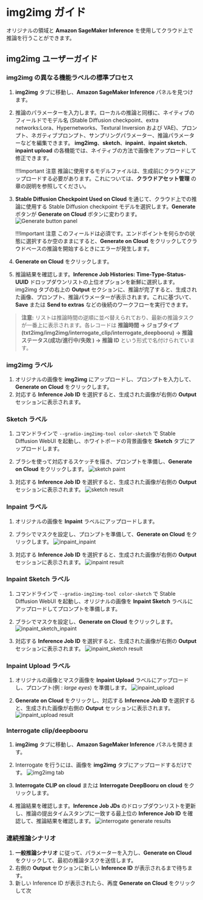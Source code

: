 # img2img ガイド
オリジナルの領域と **Amazon SageMaker Inference** を使用してクラウド上で推論を行うことができます。

## img2img ユーザーガイド
### img2img の異なる機能ラベルの標準プロセス

1. **img2img** タブに移動し、**Amazon SageMaker Inference** パネルを見つけます。
2. 推論のパラメーターを入力します。ローカルの推論と同様に、ネイティブのフィールドでモデル名 (Stable Diffusion checkpoint、extra networks:Lora、Hypernetworks、Textural Inversion および VAE)、プロンプト、ネガティブプロンプト、サンプリングパラメーター、推論パラメーターなどを編集できます。 **img2img**、**sketch**、**inpaint**、**inpaint sketch**、**inpaint upload** の各機能では、ネイティブの方法で画像をアップロードして修正できます。

    !!!Important 注意
        推論に使用するモデルファイルは、生成前にクラウドにアップロードする必要があります。これについては、**クラウドアセット管理** の章の説明を参照してください。

3. **Stable Diffusion Checkpoint Used on Cloud** を通じて、クラウド上での推論に使用する Stable Diffusion checkpoint モデルを選択します。**Generate** ボタンが **Generate on Cloud** ボタンに変わります。
![Generate button panel](../images/txt2img-generate-button.png) 

    !!!Important 注意 
        このフィールドは必須です。エンドポイントを何らかの状態に選択するか空のままにすると、**Generate on Cloud** をクリックしてクラウドベースの推論を開始するときにエラーが発生します。

4. **Generate on Cloud** をクリックします。
5. 推論結果を確認します。**Inference Job Histories: Time-Type-Status-UUID** ドロップダウンリストの上位オプションを新鮮に選択します。img2img タブの右上の **Output** セクションに、推論が完了すると、生成された画像、プロンプト、推論パラメーターが表示されます。これに基づいて、**Save** または **Send to extras** などの後続のワークフローを実行できます。
> **注意:** リストは推論時間の逆順に並べ替えられており、最新の推論タスクが一番上に表示されます。各レコードは **推論時間 -> ジョブタイプ (txt2img/img2img/interrogate_clip/interrogate_deepbooru) -> 推論ステータス(成功/進行中/失敗 ) -> 推論 ID** という形式で名付けられています。

### img2img ラベル

1. オリジナルの画像を **img2img** にアップロードし、プロンプトを入力して、**Generate on Cloud** をクリックします。
2. 対応する **Inference Job ID** を選択すると、生成された画像が右側の **Output** セッションに表示されます。

### Sketch ラベル

1. コマンドラインで `--gradio-img2img-tool color-sketch` で Stable Diffusion WebUI を起動し、ホワイトボードの背景画像を **Sketch** タブにアップロードします。
2. ブラシを使って対応するスケッチを描き、プロンプトを準備し、**Generate on Cloud** をクリックします。
![sketch paint](../images/sketch_paint.png) 

3. 対応する **Inference Job ID** を選択すると、生成された画像が右側の **Output** セッションに表示されます。
![sketch result](../images/sketch_result.png) 

### Inpaint ラベル

1. オリジナルの画像を **Inpaint** ラベルにアップロードします。
2. ブラシでマスクを設定し、プロンプトを準備して、**Generate on Cloud** をクリックします。
![inpaint_inpaint](../images/inpaint_inpaint.png) 

3. 対応する **Inference Job ID** を選択すると、生成された画像が右側の **Output** セッションに表示されます。
![inpaint result](../images/inpaint_result.png) 

### Inpaint Sketch ラベル

1. コマンドラインで `--gradio-img2img-tool color-sketch` で Stable Diffusion WebUI を起動し、オリジナルの画像を **Inpaint Sketch** ラベルにアップロードしてプロンプトを準備します。
2. ブラシでマスクを設定し、**Generate on Cloud** をクリックします。
![inpaint_sketch_inpaint](../images/inpaint_sketch_inpaint.png) 

3. 対応する **Inference Job ID** を選択すると、生成された画像が右側の **Output** セッションに表示されます。
![inpaint_sketch result](../images/inpaint_sketch_result.png) 

### Inpaint Upload ラベル

1. オリジナルの画像とマスク画像を **Inpaint Upload** ラベルにアップロードし、プロンプト(例 : *large eyes*) を準備します。
![inpaint_upload](../images/inpaint_upload_tab.png) 

2. **Generate on Cloud** をクリックし、対応する **Inference Job ID** を選択すると、生成された画像が右側の **Output** セッションに表示されます。
![inpaint_upload result](../images/inpaint_upload_result.png) 

### Interrogate clip/deepbooru 

1. **img2img** タブに移動し、**Amazon SageMaker Inference** パネルを開きます。
2. Interrogate を行うには、画像を **img2img** タブにアップロードするだけです。
![img2img tab](../images/clip_tab.png) 

3. **Interrogate CLIP on cloud** または **Interrogate DeepBooru on cloud** をクリックします。
4. 推論結果を確認します。**Inference Job JDs** のドロップダウンリストを更新し、推論の提出タイムスタンプに一致する最上位の **Inference Job ID** を確認して、推論結果を確認します。
![interrogate generate results](../images/clip.png) 

### 連続推論シナリオ

1. **一般推論シナリオ** に従って、パラメーターを入力し、**Generate on Cloud** をクリックして、最初の推論タスクを送信します。
2. 右側の **Output** セクションに新しい **Inference ID** が表示されるまで待ちます。
3. 新しい Inference ID が表示されたら、再度 **Generate on Cloud** をクリックして次

